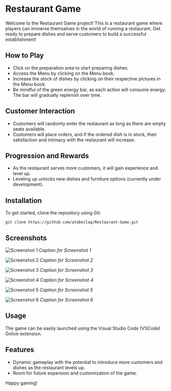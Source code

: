 # Restaurant Game

Welcome to the Restaurant Game project! This is a restaurant game where players can immerse themselves in the world of running a restaurant. Get ready to prepare dishes and serve customers to build a successful establishment!

## How to Play

- Click on the preparation area to start preparing dishes.
- Access the Menu by clicking on the Menu book.
- Increase the stock of dishes by clicking on their respective pictures in the Menu book.
- Be mindful of the green energy bar, as each action will consume energy. The bar will gradually replenish over time.

## Customer Interaction

- Customers will randomly enter the restaurant as long as there are empty seats available.
- Customers will place orders, and if the ordered dish is in stock, their satisfaction and intimacy with the restaurant will increase.

## Progression and Rewards

- As the restaurant serves more customers, it will gain experience and level up.
- Leveling up unlocks new dishes and furniture options (currently under development).

## Installation

To get started, clone the repository using Git:

```git clone https://github.com/atobeclaq/Restaurant-Game.git```

## Screenshots

![Screenshot 1](screenshots/screenshot1.png?raw=true "Optional Title")
*Caption for Screenshot 1*

![Screenshot 2](screenshots/screenshot2.png)
*Caption for Screenshot 2*

![Screenshot 3](screenshots/screenshot3.png)
*Caption for Screenshot 3*

![Screenshot 4](screenshots/screenshot4.png)
*Caption for Screenshot 4*

![Screenshot 5](screenshots/screenshot5.png)
*Caption for Screenshot 5*

![Screenshot 6](screenshots/screenshot6.png)
*Caption for Screenshot 6*


## Usage

The game can be easily launched using the Visual Studio Code (VSCode) Golive extension.

## Features

- Dynamic gameplay with the potential to introduce more customers and dishes as the restaurant levels up.
- Room for future expansion and customization of the game.

Happy gaming!

